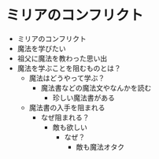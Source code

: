 # ミリアのコンフリクト
- ミリアのコンフリクト
- 魔法を学びたい
- 祖父に魔法を教わった思い出
- 魔法を学ぶことを阻むものとは？
  - 魔法はどうやって学ぶ？
    - 魔法書などの魔法文やなんかを読む
      - 珍しい魔法書がある
  - 魔法書の入手を阻まれる
    - なぜ阻まれる？
      - 敵も欲しい
        - なぜ？
          - 敵も魔法オタク
